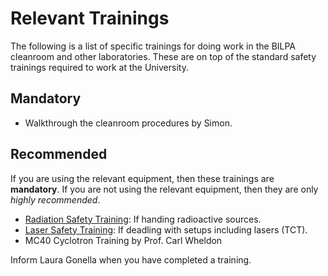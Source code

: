 # Relevant Trainings

The following is a list of specific trainings for doing work in the BILPA cleanroom and other laboratories. These are on top of the standard safety trainings required to work at the University.   

## Mandatory
- Walkthrough the cleanroom procedures by Simon.

## Recommended
If you are using the relevant equipment, then these trainings are **mandatory**. If you are not using the relevant equipment, then they are only *highly recommended*.

- [Radiation Safety Training](https://bham.sharepoint.com/sites/POD/SitePages/Ionising-Radiation-Awareness.aspx): If handing radioactive sources.
- [Laser Safety Training](https://bham.sharepoint.com/sites/POD/SitePages/Laser-Safety-Awareness.aspx): If deadling with setups including lasers (TCT).
- MC40 Cyclotron Training by Prof. Carl Wheldon

Inform Laura Gonella when you have completed a training.
